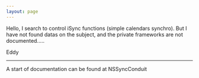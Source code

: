 ```yaml
---
layout: page
---
```


Hello, I search to control iSync functions (simple calendars synchro). But I have not found datas on the subject, and the private frameworks are not documented..... 

Eddy

---

A start of documentation can be found at NSSyncConduit
